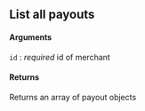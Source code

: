 ## List all payouts

#### Arguments

`id`
:	_required_ id of merchant

#### Returns

Returns an array of payout objects